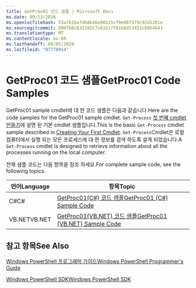 ```yaml
---
title: GetProc01 코드 샘플 | Microsoft Docs
ms.date: 09/13/2016
ms.openlocfilehash: 53a761bafdb8b46e06b15cf9e887579c92a5201e
ms.sourcegitcommit: 0907b8c6322d2c7c61b17f8168d53452c8964b41
ms.translationtype: MT
ms.contentlocale: ko-KR
ms.lasthandoff: 08/05/2020
ms.locfileid: "87778914"
---
```

# <a name="getproc01-code-samples"></a><span data-ttu-id="40f35-102">GetProc01 코드 샘플</span><span class="sxs-lookup"><span data-stu-id="40f35-102">GetProc01 Code Samples</span></span>

<span data-ttu-id="40f35-103">GetProc01 sample cmdlet에 대 한 코드 샘플은 다음과 같습니다.</span><span class="sxs-lookup"><span data-stu-id="40f35-103">Here are the code samples for the GetProc01 sample cmdlet.</span></span> <span data-ttu-id="40f35-104">`Get-Process` [첫 번째 cmdlet 만들기](../cmdlet/creating-a-cmdlet-without-parameters.md)에 설명 된 기본 cmdlet 샘플입니다.</span><span class="sxs-lookup"><span data-stu-id="40f35-104">This is the basic `Get-Process` cmdlet sample described in [Creating Your First Cmdlet](../cmdlet/creating-a-cmdlet-without-parameters.md).</span></span> <span data-ttu-id="40f35-105">`Get-Process`Cmdlet은 로컬 컴퓨터에서 실행 되는 모든 프로세스에 대 한 정보를 검색 하도록 설계 되었습니다.</span><span class="sxs-lookup"><span data-stu-id="40f35-105">A `Get-Process` cmdlet is designed to retrieve information about all the processes running on the local computer.</span></span>

<span data-ttu-id="40f35-106">전체 샘플 코드는 다음 항목을 참조 하세요.</span><span class="sxs-lookup"><span data-stu-id="40f35-106">For complete sample code, see the following topics.</span></span>

|<span data-ttu-id="40f35-107">언어</span><span class="sxs-lookup"><span data-stu-id="40f35-107">Language</span></span>|<span data-ttu-id="40f35-108">항목</span><span class="sxs-lookup"><span data-stu-id="40f35-108">Topic</span></span>|
|--------------|-----------|
|<span data-ttu-id="40f35-109">C#</span><span class="sxs-lookup"><span data-stu-id="40f35-109">C#</span></span>|[<span data-ttu-id="40f35-110">GetProc01(C#) 코드 샘플</span><span class="sxs-lookup"><span data-stu-id="40f35-110">GetProc01 (C#) Sample Code</span></span>](./getproc01-csharp-sample-code.md)|
|<span data-ttu-id="40f35-111">VB.NET</span><span class="sxs-lookup"><span data-stu-id="40f35-111">VB.NET</span></span>|[<span data-ttu-id="40f35-112">GetProc01(VB.NET) 코드 샘플</span><span class="sxs-lookup"><span data-stu-id="40f35-112">GetProc01 (VB.NET) Sample Code</span></span>](./getproc01-vb-net-sample-code.md)|

## <a name="see-also"></a><span data-ttu-id="40f35-113">참고 항목</span><span class="sxs-lookup"><span data-stu-id="40f35-113">See Also</span></span>

[<span data-ttu-id="40f35-114">Windows PowerShell 프로그래머 가이드</span><span class="sxs-lookup"><span data-stu-id="40f35-114">Windows PowerShell Programmer's Guide</span></span>](./windows-powershell-programmer-s-guide.md)

[<span data-ttu-id="40f35-115">Windows PowerShell SDK</span><span class="sxs-lookup"><span data-stu-id="40f35-115">Windows PowerShell SDK</span></span>](../windows-powershell-reference.md)
